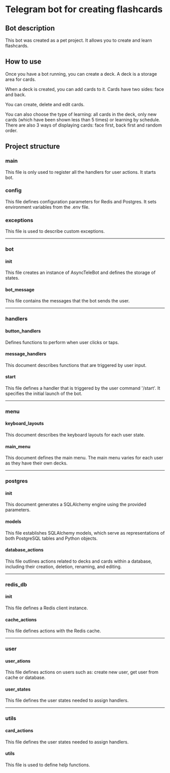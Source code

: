 # Telegram bot for creating flashcards

## Bot description
This bot was created as a pet project.
It allows you to create and learn flashcards.

## How to use
Once you have a bot running, you can create a deck.
A deck is a storage area for cards.

When a deck is created, you can add cards to it.
Cards have two sides: face and back.

You can create, delete and edit cards.

You can also choose the type of learning: all cards in the deck, only new cards (which have been shown less than 5 times) or learning by schedule.
There are also 3 ways of displaying cards: face first, back first and random order.

## Project structure
### main
This file is only used to register all the handlers for user actions.
It starts bot.

### config
This file defines configuration parameters for Redis and Postgres.
It sets environment variables from the .env file.

### exceptions
This file is used to describe custom exceptions.

---
### bot
#### init
This file creates an
instance of AsyncTeleBot and defines the storage of states.

#### bot_message
This file contains the messages that the bot sends the user.

---
### handlers
#### button_handlers
Defines functions to perform when user clicks or taps.

#### message_handlers
This document describes functions that are triggered by user input.

#### start
This file defines a handler that is triggered by the user command '/start'.
It specifies the initial launch of the bot.

---
### menu
#### keyboard_layouts
This document describes the keyboard layouts for each user state.

#### main_menu
This document defines the main menu.
The main menu varies for each user as they have their own decks.

---
### postgres
#### init
This document generates a SQLAlchemy engine using the provided parameters.

#### models
This file establishes SQLAlchemy models, which serve as representations of both PostgreSQL tables and Python objects.

#### database_actions
This file outlines actions related to decks and cards within a database, including their creation, deletion, renaming, and editing.

---
### redis_db
#### init
This file defines a Redis client instance.

#### cache_actions
This file defines actions with the Redis cache.

---
### user
#### user_ations
This file defines actions on users such as: create new user, get user from cache or database.

#### user_states
This file defines the user states needed to assign handlers.

---
### utils
#### card_actions
This file defines the user states needed to assign handlers.

#### utils
This file is used to define help functions.




